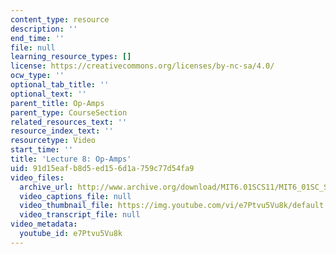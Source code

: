 ```yaml
---
content_type: resource
description: ''
end_time: ''
file: null
learning_resource_types: []
license: https://creativecommons.org/licenses/by-nc-sa/4.0/
ocw_type: ''
optional_tab_title: ''
optional_text: ''
parent_title: Op-Amps
parent_type: CourseSection
related_resources_text: ''
resource_index_text: ''
resourcetype: Video
start_time: ''
title: 'Lecture 8: Op-Amps'
uid: 91d15eaf-b8d5-ed15-6d1a-759c77d54fa9
video_files:
  archive_url: http://www.archive.org/download/MIT6.01SCS11/MIT6_01SC_S11_lec08_300k.mp4
  video_captions_file: null
  video_thumbnail_file: https://img.youtube.com/vi/e7Ptvu5Vu8k/default.jpg
  video_transcript_file: null
video_metadata:
  youtube_id: e7Ptvu5Vu8k
---
```

